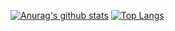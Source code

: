 [![Anurag's github stats](https://github-readme-stats.mkazutaka.vercel.app/api?username=mkazutaka&count_private=true&hide=contribs&show_icons=true)](https://github.com/anuraghazra/github-readme-stats)
[![Top Langs](https://github-readme-stats.mkazutaka.vercel.app/api/top-langs/?username=mkazutaka&layout=compact)](https://github.com/anuraghazra/github-readme-stats)
